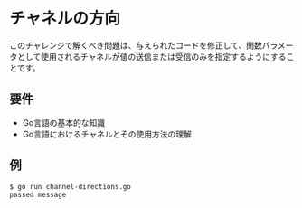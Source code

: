# チャネルの方向

このチャレンジで解くべき問題は、与えられたコードを修正して、関数パラメータとして使用されるチャネルが値の送信または受信のみを指定するようにすることです。

## 要件

- Go言語の基本的な知識
- Go言語におけるチャネルとその使用方法の理解

## 例

```sh
$ go run channel-directions.go
passed message
```
